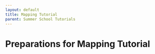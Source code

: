 ```yaml
---
layout: default
title: Mapping Tutorial
parent: Summer School Tutorials
---
```


# Preparations for Mapping Tutorial
